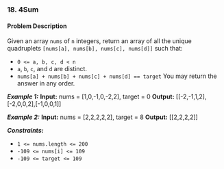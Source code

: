 ### 18. 4Sum

#### Problem Description

Given an array `nums` of `n` integers, return an array of all the unique quadruplets `[nums[a], nums[b], nums[c], nums[d]]` such that:

- `0 <= a, b, c, d < n`
- `a`, `b`, `c`, and `d` are distinct.
- `nums[a] + nums[b] + nums[c] + nums[d] == target`
  You may return the answer in any order.

**_Example 1:_**
**Input:** nums = [1,0,-1,0,-2,2], target = 0
**Output:** [[-2,-1,1,2],[-2,0,0,2],[-1,0,0,1]]

**_Example 2:_**
**Input:** nums = [2,2,2,2,2], target = 8
**Output:** [[2,2,2,2]]

**_Constraints:_**

- `1 <= nums.length <= 200`
- `-109 <= nums[i] <= 109`
- `-109 <= target <= 109`
